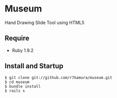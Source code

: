 # Museum
Hand Drawing Slide Tool using HTML5


## Require
- Ruby 1.9.2


## Install and Startup
```
$ git clone git://github.com/r7kamura/museum.git
$ cd museum
$ bundle install
$ rails s
```
